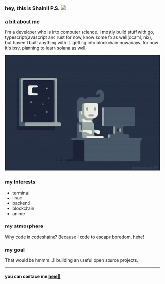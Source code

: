 ### hey, this is Shainil P.S. <img src="https://media.giphy.com/media/hvRJCLFzcasrR4ia7z/giphy.gif" width="30px">

### a bit about me

i'm a developer who is into computer science. i mostly build stuff with go, typescript/javascript and rust for now, know some fp as well(ocaml, nix), but haven't built anything with it.
getting into blockchain nowadays. for now it's bsv, planning to learn solana as well.  

<img style="width:50vh" src="./coding.gif" alt="Programmer Gif">

### my Interests

- terminal
- linux
- backend
- blockchain
- anime

### my atmosphere

Why code in codeshaine? Because I code to escape boredom, hehe!

### my goal

That would be hmmm...!! building an useful open source projects.

---

#### you can contace me  [here📨]("mailto:shainilps.work@gmail.com")
